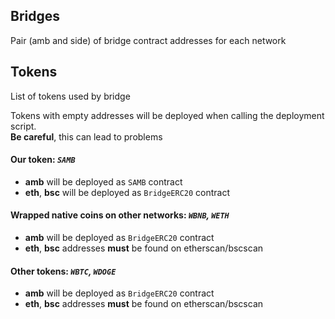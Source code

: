 ## Bridges

Pair (amb and side) of bridge contract addresses for each network

## Tokens

List of tokens used by bridge  

Tokens with empty addresses will be deployed when calling the deployment script.   
**Be careful**, this can lead to problems

#### Our token: _`SAMB`_
- **amb** will be deployed as `SAMB` contract
- **eth**, **bsc** will be deployed as `BridgeERC20` contract

#### Wrapped native coins on other networks: _`WBNB`, `WETH`_
- **amb** will be deployed as `BridgeERC20` contract
- **eth**, **bsc** addresses **must** be found on etherscan/bscscan

#### Other tokens: _`WBTC`, `WDOGE`_
- **amb** will be deployed as `BridgeERC20` contract
- **eth**, **bsc** addresses **must** be found on etherscan/bscscan
